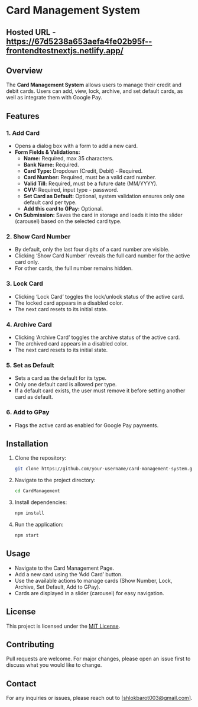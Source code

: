 # Card Management System

## Hosted URL - https://67d5238a653aefa4fe02b95f--frontendtestnextjs.netlify.app/

## Overview
The **Card Management System** allows users to manage their credit and debit cards. Users can add, view, lock, archive, and set default cards, as well as integrate them with Google Pay.

## Features
### 1. Add Card
- Opens a dialog box with a form to add a new card.
- **Form Fields & Validations:**
  - **Name:** Required, max 35 characters.
  - **Bank Name:** Required.
  - **Card Type:** Dropdown (Credit, Debit) - Required.
  - **Card Number:** Required, must be a valid card number.
  - **Valid Till:** Required, must be a future date (MM/YYYY).
  - **CVV:** Required, input type - password.
  - **Set Card as Default:** Optional, system validation ensures only one default card per type.
  - **Add this card to GPay:** Optional.
- **On Submission:** Saves the card in storage and loads it into the slider (carousel) based on the selected card type.

### 2. Show Card Number
- By default, only the last four digits of a card number are visible.
- Clicking ‘Show Card Number’ reveals the full card number for the active card only.
- For other cards, the full number remains hidden.

### 3. Lock Card
- Clicking ‘Lock Card’ toggles the lock/unlock status of the active card.
- The locked card appears in a disabled color.
- The next card resets to its initial state.

### 4. Archive Card
- Clicking ‘Archive Card’ toggles the archive status of the active card.
- The archived card appears in a disabled color.
- The next card resets to its initial state.

### 5. Set as Default
- Sets a card as the default for its type.
- Only one default card is allowed per type.
- If a default card exists, the user must remove it before setting another card as default.

### 6. Add to GPay
- Flags the active card as enabled for Google Pay payments.

## Installation
1. Clone the repository:
   ```sh
   git clone https://github.com/your-username/card-management-system.git
   ```
2. Navigate to the project directory:
   ```sh
   cd CardManagement
   ```
3. Install dependencies:
   ```sh
   npm install
   ```
4. Run the application:
   ```sh
   npm start
   ```

## Usage
- Navigate to the Card Management Page.
- Add a new card using the ‘Add Card’ button.
- Use the available actions to manage cards (Show Number, Lock, Archive, Set Default, Add to GPay).
- Cards are displayed in a slider (carousel) for easy navigation.

## License
This project is licensed under the [MIT License](LICENSE).

## Contributing
Pull requests are welcome. For major changes, please open an issue first to discuss what you would like to change.

## Contact
For any inquiries or issues, please reach out to [shlokbarot003@gmail.com].

